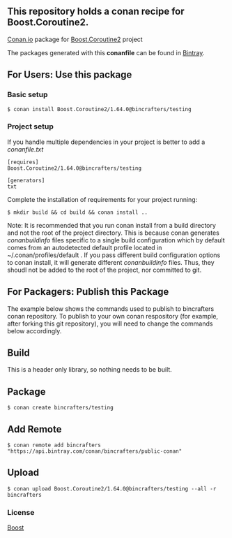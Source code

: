 ## This repository holds a conan recipe for Boost.Coroutine2.

[Conan.io](https://conan.io) package for [Boost.Coroutine2](https://github.com/Boostorg/Coroutine2) project

The packages generated with this **conanfile** can be found in [Bintray](https://bintray.com/bincrafters/public-conan/Boost.Coroutine2%3Abincrafters).

## For Users: Use this package

### Basic setup

    $ conan install Boost.Coroutine2/1.64.0@bincrafters/testing

### Project setup

If you handle multiple dependencies in your project is better to add a *conanfile.txt*

    [requires]
    Boost.Coroutine2/1.64.0@bincrafters/testing

    [generators]
    txt

Complete the installation of requirements for your project running:</small></span>

    $ mkdir build && cd build && conan install ..
	
Note: It is recommended that you run conan install from a build directory and not the root of the project directory.  This is because conan generates *conanbuildinfo* files specific to a single build configuration which by default comes from an autodetected default profile located in ~/.conan/profiles/default .  If you pass different build configuration options to conan install, it will generate different *conanbuildinfo* files.  Thus, they shoudl not be added to the root of the project, nor committed to git. 

## For Packagers: Publish this Package

The example below shows the commands used to publish to bincrafters conan repository. To publish to your own conan respository (for example, after forking this git repository), you will need to change the commands below accordingly. 

## Build  

This is a header only library, so nothing needs to be built.

## Package 

    $ conan create bincrafters/testing
	
## Add Remote

	$ conan remote add bincrafters "https://api.bintray.com/conan/bincrafters/public-conan"

## Upload

    $ conan upload Boost.Coroutine2/1.64.0@bincrafters/testing --all -r bincrafters

### License
[Boost](LICENSE)
